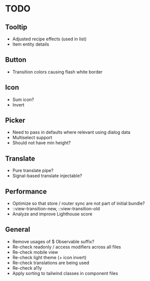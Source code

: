 # TODO

## Tooltip

- Adjusted recipe effects (used in list)
- Item entity details

## Button

- Transition colors causing flash white border

## Icon

- Sum icon?
- Invert

## Picker

- Need to pass in defaults where relevant using dialog data
- Multiselect support
- Should not have min height?

## Translate

- Pure translate pipe?
- Signal-based translate injectable?

## Performance

- Optimize so that store / router sync are not part of initial bundle?
- ::view-transition-new, ::view-transition-old
- Analyze and improve Lighthouse score

## General

- Remove usages of $ Observable suffix?
- Re-check readonly / access modifiers across all files
- Re-check mobile view
- Re-check light theme (+ icon invert)
- Re-check translations are being used
- Re-check a11y
- Apply sorting to tailwind classes in component files
